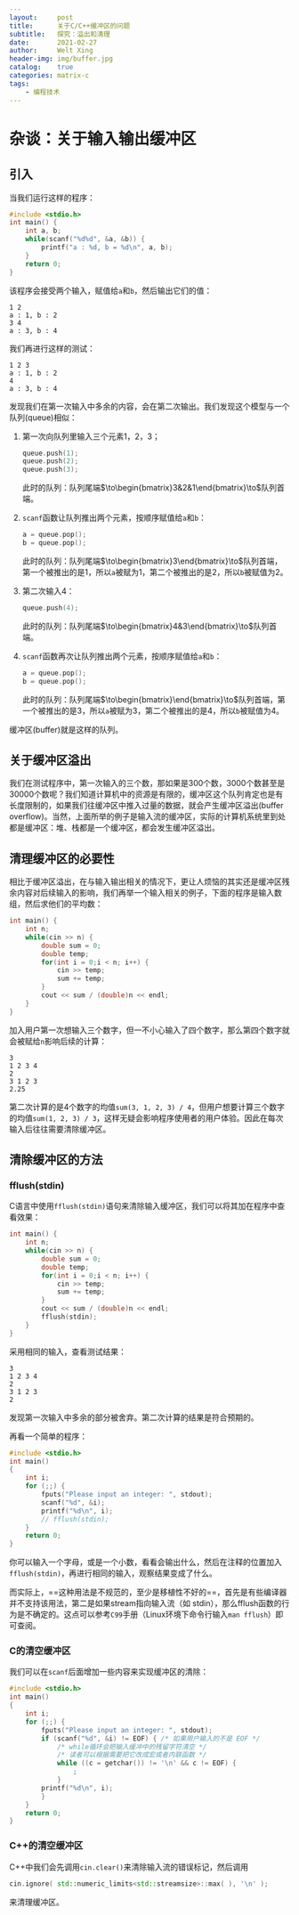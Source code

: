 ```yaml
---
layout:     post
title:      关于C/C++缓冲区的问题
subtitle:   探究：溢出和清理
date:       2021-02-27
author:     Welt Xing
header-img: img/buffer.jpg
catalog:    true
categories: matrix-c
tags:
    - 编程技术
---
```


# 杂谈：关于输入输出缓冲区

## 引入

当我们运行这样的程序：

```cpp
#include <stdio.h>
int main() {
    int a, b;
    while(scanf("%d%d", &a, &b)) {
        printf("a : %d, b = %d\n", a, b);
    }
    return 0;
}
```

该程序会接受两个输入，赋值给`a`和`b`，然后输出它们的值：

```text
1 2
a : 1, b : 2
3 4
a : 3, b : 4
```

我们再进行这样的测试：

```text
1 2 3
a : 1, b : 2
4
a : 3, b : 4
```

发现我们在第一次输入中多余的内容，会在第二次输出。我们发现这个模型与一个队列(queue)相似：

1. 第一次向队列里输入三个元素1，2，3；

    ```cpp
    queue.push(1);
    queue.push(2);
    queue.push(3);
    ```

    此时的队列：队列尾端$\to\begin{bmatrix}3&2&1\end{bmatrix}\to$队列首端。

2. `scanf`函数让队列推出两个元素，按顺序赋值给`a`和`b`：

    ```cpp
    a = queue.pop();
    b = queue.pop();
    ```

    此时的队列：队列尾端$\to\begin{bmatrix}3\end{bmatrix}\to$队列首端，第一个被推出的是$1$，所以`a`被赋为1，第二个被推出的是$2$，所以`b`被赋值为2。

3. 第二次输入4：

    ```cpp
    queue.push(4);
    ```

    此时的队列：队列尾端$\to\begin{bmatrix}4&3\end{bmatrix}\to$队列首端。

4. `scanf`函数再次让队列推出两个元素，按顺序赋值给`a`和`b`：

    ```cpp
    a = queue.pop();
    b = queue.pop();
    ```

    此时的队列：队列尾端$\to\begin{bmatrix}\end{bmatrix}\to$队列首端，第一个被推出的是$3$，所以`a`被赋为3，第二个被推出的是$4$，所以`b`被赋值为4。

缓冲区(buffer)就是这样的队列。

## 关于缓冲区溢出

我们在测试程序中，第一次输入的三个数，那如果是300个数，3000个数甚至是30000个数呢？我们知道计算机中的资源是有限的，缓冲区这个队列肯定也是有长度限制的，如果我们往缓冲区中推入过量的数据，就会产生缓冲区溢出(buffer overflow)。当然，上面所举的例子是输入流的缓冲区，实际的计算机系统里到处都是缓冲区：堆、栈都是一个缓冲区，都会发生缓冲区溢出。

## 清理缓冲区的必要性

相比于缓冲区溢出，在与输入输出相关的情况下，更让人烦恼的其实还是缓冲区残余内容对后续输入的影响，我们再举一个输入相关的例子，下面的程序是输入数组，然后求他们的平均数：

```cpp
int main() {
    int n;
    while(cin >> n) {
        double sum = 0;
        double temp;
        for(int i = 0;i < n; i++) {
            cin >> temp;
            sum += temp;
        }
        cout << sum / (double)n << endl;
    }
}
```

加入用户第一次想输入三个数字，但一不小心输入了四个数字，那么第四个数字就会被赋给`n`影响后续的计算：

```text
3
1 2 3 4
2
3 1 2 3
2.25
```

第二次计算的是4个数字的均值`sum(3, 1, 2, 3) / 4`，但用户想要计算三个数字的均值`sum(1, 2, 3) / 3`，这样无疑会影响程序使用者的用户体验。因此在每次输入后往往需要清除缓冲区。

## 清除缓冲区的方法

### fflush(stdin)

C语言中使用`fflush(stdin)`语句来清除输入缓冲区，我们可以将其加在程序中查看效果：

```cpp
int main() {
    int n;
    while(cin >> n) {
        double sum = 0;
        double temp;
        for(int i = 0;i < n; i++) {
            cin >> temp;
            sum += temp;
        }
        cout << sum / (double)n << endl;
        fflush(stdin);
    }
}
```

采用相同的输入，查看测试结果：

```text
3
1 2 3 4
2
3 1 2 3
2
```

发现第一次输入中多余的部分被舍弃。第二次计算的结果是符合预期的。

再看一个简单的程序：

```cpp
#include <stdio.h>
int main()
{
    int i;
    for (;;) {
        fputs("Please input an integer: ", stdout);
        scanf("%d", &i);
        printf("%d\n", i);
        // fflush(stdin);
    }
    return 0;
}
```

你可以输入一个字母，或是一个小数，看看会输出什么，然后在注释的位置加入`fflush(stdin)`，再进行相同的输入，观察结果变成了什么。

而实际上，==这种用法是不规范的，至少是移植性不好的==，首先是有些编译器并不支持该用法，第二是如果stream指向输入流（如 stdin），那么fflush函数的行为是不确定的。这点可以参考`C99`手册（Linux环境下命令行输入`man fflush`）即可查阅。

### C的清空缓冲区

我们可以在`scanf`后面增加一些内容来实现缓冲区的清除：

```cpp
#include <stdio.h>
int main()
{
    int i;
    for (;;) {
        fputs("Please input an integer: ", stdout);
        if (scanf("%d", &i) != EOF) { /* 如果用户输入的不是 EOF */
            /* while循环会把输入缓冲中的残留字符清空 */
            /* 读者可以根据需要把它改成宏或者内联函数 */
            while ((c = getchar()) != '\n' && c != EOF) {
                ;
            }
        printf("%d\n", i);
        }
    }
    return 0;
}
```

### C++的清空缓冲区

C++中我们会先调用`cin.clear()`来清除输入流的错误标记，然后调用

```cpp
cin.ignore( std::numeric_limits<std::streamsize>::max( ), '\n' );
```

来清理缓冲区。